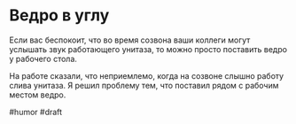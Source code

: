 # Ведро в углу

Если вас беспокоит, что во время созвона ваши коллеги могут услышать звук работающего унитаза, то можно просто поставить ведро у рабочего стола.

На работе сказали, что неприемлемо, когда на созвоне слышно работу слива унитаза. Я решил проблему тем, что поставил рядом с рабочим местом ведро. 

#humor
#draft